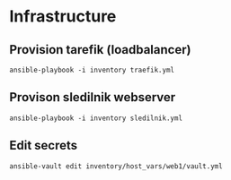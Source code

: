 # Infrastructure

## Provision tarefik (loadbalancer)
```
ansible-playbook -i inventory traefik.yml
```

## Provison sledilnik webserver
```
ansible-playbook -i inventory sledilnik.yml
```

## Edit secrets

```
ansible-vault edit inventory/host_vars/web1/vault.yml
```